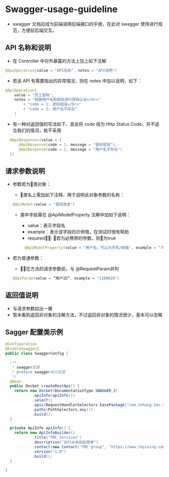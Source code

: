 # Swagger-usage-guideline

- swagger 文档应成为前端调用后端接口的手册，在此对 swagger 使用进行规范，方便前后端交互。

## API 名称和说明

- 在 Controller 中对外暴露的方法上加上如下注解

```java
@ApiOperation(value = "API名称", notes = "API说明")
```

- 若该 API 有需要指出的异常情况，则在 notes 中加以说明，如下：

```java
@ApiOperation(
    value = "员工登陆",
    notes = "根据用户名和密码进行登陆认证</br>"
        + "code = 1: 密码错误</br>"
        + "code = 2: 用户名不存在"
    )
```

- 有一种对返回值的写法如下，其会将 code 视为 Http Status Code，并不适合我们的情况，故不采用

```java
  @ApiResponses(value = {
      @ApiResponse(code = 1, message = "密码错误"),
      @ApiResponse(code = 2, message = "用户名不存在")
  })
```



## 请求参数说明

- 参数若为类对象：

  - 类名上需加如下注释，用于说明此对象参数的名称：

  ```java
  @ApiModel(value = "登陆信息")
  ```

  - 类中字段需在 @ApiModelProperty 注解中加如下说明：
    - value：表示字段名
    - example：表示该字段的示例值，在测试时很有帮助
    - required: 若为必携带的参数，则为true
  
    ```java
      @ApiModelProperty(value = "用户名，可以为手机/邮箱", example = "709091988@qq.com", required = true)
    ```

- 若为普通参数：
  - 在方法的请求参数前，与 @RequestParam并列

  ```java
  @ApiParam(value = “用户ID”, example = "1100020")
  ```

## 返回值说明

- 与请求参数如出一辙
- 暂未看到返回非对象的注解方法，不过返回非对象的情况很少，基本可以忽略

## Sagger 配置类示例

```java
@Configuration
@EnableSwagger2
public class SwaggerConfig {

  /**
   * swagger配置
   * @return swagger相关配置
   */
  @Bean
  public Docket createRestApi() {
    return new Docket(DocumentationType.SWAGGER_2)
            .apiInfo(apiInfo())
            .select()
            .apis(RequestHandlerSelectors.basePackage("com.tehang.tmc.services.application.rest.front.corp"))
            .paths(PathSelectors.any())
            .build();
  }

  private ApiInfo apiInfo() {
    return new ApiInfoBuilder()
            .title("TMC Services")
            .description("出行从未如此简单")
            .contact(new Contact("TMC group", "https://www.teyixing.com", "admin@teyixing.com"))
            .version("1.0")
            .build();
  }

}
```
